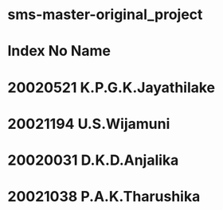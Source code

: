 # sms-master-original_project

# Index No      Name

# 20020521      K.P.G.K.Jayathilake
# 20021194      U.S.Wijamuni
# 20020031      D.K.D.Anjalika
# 20021038      P.A.K.Tharushika
 